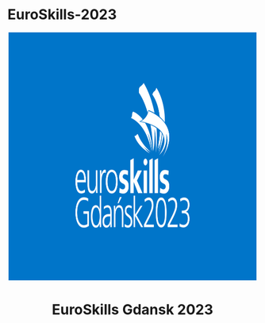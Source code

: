 # EuroSkills-2023

<p align="center">
  <a href="www.google.com">
    <img src="./img/EuroSkills_Gdansk_2023.png" alt="EuroSkills Gdansk 2023" width="500" height="500">
  </a>
  <h1 align="center">EuroSkills Gdansk 2023</h1>
</p>